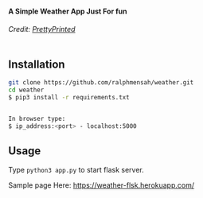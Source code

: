 #### A Simple Weather App Just For fun

###### Credit: [PrettyPrinted](https://github.com/PrettyPrinted/weather_app_flask.git)<br><br>

## Installation

```bash
git clone https://github.com/ralphmensah/weather.git
cd weather
$ pip3 install -r requirements.txt


In browser type:
$ ip_address:<port> - localhost:5000
```

## Usage

Type `python3 app.py` to start flask server.

Sample page Here: <https://weather-flsk.herokuapp.com/>
